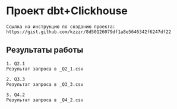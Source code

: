 # Проект dbt+Clickhouse
    Ссылка на инструкцию по созданию проекта: https://gist.github.com/kzzzr/8d50126079df1a8e5646342f6247df22

## Результаты работы
    1. Q2.1
    Результат запроса в _Q2_1.csv
    
    2. Q3.3
    Результат запроса в _Q3_3.csv

    3. Q4.2
    Результат запроса в _Q4_2.csv